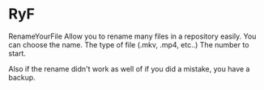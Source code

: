 # RyF
RenameYourFile
Allow you to rename many files in a repository easily.
You can choose the name.
The type of file (.mkv, .mp4, etc..)
The number to start.

Also if the rename didn't work as well of if you did a mistake, you have a backup.
